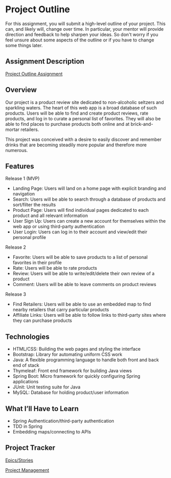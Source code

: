 # Project Outline
For this assignment, you will submit a high-level outline of your project. This can, and likely will, change over time. In particular, your mentor will provide direction and feedback to help sharpen your ideas. So don't worry if you feel unsure about some aspects of the outline or if you have to change some things later.

## Assignment Description
[Project Outline Assignment](https://education.launchcode.org/liftoff/modules/assignments/project-outline)




## Overview

Our project is a product review site dedicated to non-alcoholic seltzers and sparkling waters. The heart of this web app is a broad database of such products. Users will be able to find and create product reviews, rate products, and log in to curate a personal list of favorites. They will also be able to find places to purchase products both online and at brick-and-mortar retailers.

This project was conceived with a desire to easily discover and remember drinks that are becoming steadily more popular and therefore more numerous.

## Features

Release 1 (MVP)
- Landing Page: Users will land on a home page with explicit branding and navigation
- Search: Users will be able to search through a database of products and sort/filter the results
- Product Page: Users will find individual pages dedicated to each product and all relevant information
- User Sign Up: Users can create a new account for themselves within the web app or using third-party authentication
- User Login: Users can log in to their account and view/edit their personal profile

Release 2
- Favorite: Users will be able to save products to a list of personal favorites in their profile
- Rate: Users will be able to rate products
- Review: Users will be able to write/edit/delete their own review of a product
- Comment: Users will be able to leave comments on product reviews

Release 3
- Find Retailers: Users will be able to use an embedded map to find nearby retailers that carry particular products
- Affiliate Links: Users will be able to follow links to third-party sites where they can purchase products

## Technologies

- HTML/CSS: Building the web pages and styling the interface
- Bootstrap: Library for automating uniform CSS work
- Java: A flexible programming language to handle both front and back end of stack
- Thymeleaf: Front end framework for building Java views
- Spring Boot: Micro framework for quickly configuring Spring applications
- JUnit: Unit testing suite for Java
- MySQL: Database for holding product/user information

## What I’ll Have to Learn

- Spring Authentication/third-party authentication
- TDD in Spring
- Embedding maps/connecting to APIs

## Project Tracker

[Epics/Stories](https://trello.com/b/bypjBxmR/epics-stories)

[Project Management](https://trello.com/b/zPGLhF0O/seltzer-notes)

